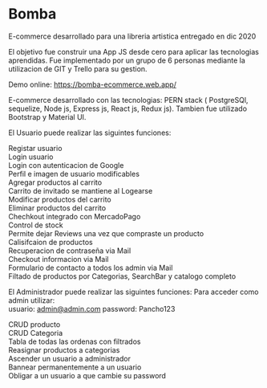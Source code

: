 # Bomba

E-commerce desarrollado para una libreria artistica entregado en dic 2020

El objetivo fue construir una App JS desde cero para aplicar las tecnologias aprendidas. Fue implementado por un grupo de 6 personas mediante la utilizacion de GIT y Trello para su gestion.

Demo online: https://bomba-ecommerce.web.app/

E-commerce desarrollado con las tecnologias: PERN stack ( PostgreSQl, sequelize, Node js, Express js, React js, Redux js). Tambien fue utilizado Bootstrap y Material UI.

El Usuario puede realizar las siguintes funciones:

Registar usuario<br>
Login usuario<br>
Login con autenticacion de Google<br>
Perfil e imagen de usuario modificables<br>
Agregar productos al carrito<br>
Carrito de invitado se mantiene al Logearse<br>
Modificar productos del carrito<br>
Eliminar productos del carrito<br>
Chechkout integrado con MercadoPago<br>
Control de stock<br>
Permite dejar Reviews una vez que compraste un producto<br>
Calisifcaion de productos<br>
Recuperacion de contraseña via Mail<br>
Checkout informacion via Mail<br>
Formulario de contacto a todos los admin via Mail<br>
Filtado de productos por Categorias, SearchBar y catalogo completo<br>

El Administrador puede realizar las siguintes funciones:
Para acceder como admin utilizar:<br>
usuario: admin@admin.com
password: Pancho123

CRUD producto<br>
CRUD Categoria<br>
Tabla de todas las ordenas con filtrados<br>
Reasignar productos a categorias<br>
Ascender un usuario a administrador<br>
Bannear permanentemente a un usuario<br>
Obligar a un usuario a que cambie su password<br>

